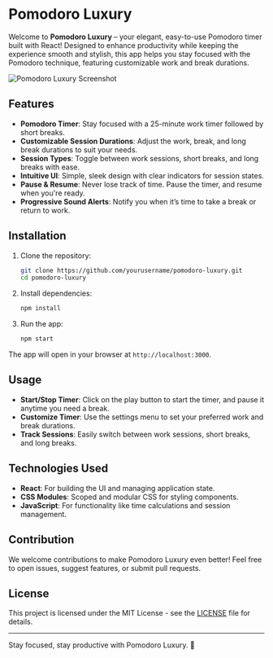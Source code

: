 # Pomodoro Luxury

Welcome to **Pomodoro Luxury** – your elegant, easy-to-use Pomodoro timer built with React! Designed to enhance productivity while keeping the experience smooth and stylish, this app helps you stay focused with the Pomodoro technique, featuring customizable work and break durations.

![Pomodoro Luxury Screenshot](https://via.placeholder.com/600x400) <!-- Replace with an actual screenshot -->

## Features

- **Pomodoro Timer**: Stay focused with a 25-minute work timer followed by short breaks.
- **Customizable Session Durations**: Adjust the work, break, and long break durations to suit your needs.
- **Session Types**: Toggle between work sessions, short breaks, and long breaks with ease.
- **Intuitive UI**: Simple, sleek design with clear indicators for session states.
- **Pause & Resume**: Never lose track of time. Pause the timer, and resume when you're ready.
- **Progressive Sound Alerts**: Notify you when it’s time to take a break or return to work.
  
## Installation

1. Clone the repository:

    ```bash
    git clone https://github.com/yourusername/pomodoro-luxury.git
    cd pomodoro-luxury
    ```

2. Install dependencies:

    ```bash
    npm install
    ```

3. Run the app:

    ```bash
    npm start
    ```

The app will open in your browser at `http://localhost:3000`.

## Usage

- **Start/Stop Timer**: Click on the play button to start the timer, and pause it anytime you need a break.
- **Customize Timer**: Use the settings menu to set your preferred work and break durations.
- **Track Sessions**: Easily switch between work sessions, short breaks, and long breaks.

## Technologies Used

- **React**: For building the UI and managing application state.
- **CSS Modules**: Scoped and modular CSS for styling components.
- **JavaScript**: For functionality like time calculations and session management.
  
## Contribution

We welcome contributions to make Pomodoro Luxury even better! Feel free to open issues, suggest features, or submit pull requests.

## License

This project is licensed under the MIT License - see the [LICENSE](LICENSE) file for details.

---

Stay focused, stay productive with Pomodoro Luxury. 🎯
